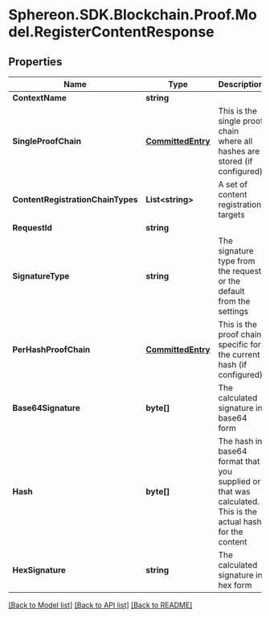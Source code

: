 # Sphereon.SDK.Blockchain.Proof.Model.RegisterContentResponse
## Properties

Name | Type | Description | Notes
------------ | ------------- | ------------- | -------------
**ContextName** | **string** |  | 
**SingleProofChain** | [**CommittedEntry**](CommittedEntry.md) | This is the single proof chain where all hashes are stored (if configured) | [optional] 
**ContentRegistrationChainTypes** | **List&lt;string&gt;** | A set of content registration targets | [optional] 
**RequestId** | **string** |  | [optional] 
**SignatureType** | **string** | The signature type from the request or the default from the settings | 
**PerHashProofChain** | [**CommittedEntry**](CommittedEntry.md) | This is the proof chain specific for the current hash (if configured) | [optional] 
**Base64Signature** | **byte[]** | The calculated signature in base64 form | 
**Hash** | **byte[]** | The hash in base64 format that you supplied or that was calculated. This is the actual hash for the content | 
**HexSignature** | **string** | The calculated signature in hex form | 

[[Back to Model list]](../README.md#documentation-for-models) [[Back to API list]](../README.md#documentation-for-api-endpoints) [[Back to README]](../README.md)

